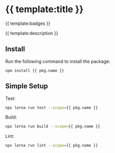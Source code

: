 # {{ template:title }}
{{ template:badges }}

{{ template:description }}

## Install

Run the following command to install the package:

```
npm install {{ pkg.name }}
```

## Simple Setup

Test:
```bash
npx lerna run test --scope={{ pkg.name }}
```
Build:
```bash
npx lerna run build --scope={{ pkg.name }}
```
Lint:
```bash
npx lerna run lint --scope={{ pkg.name }}
```
